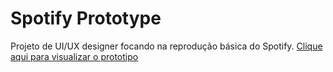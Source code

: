 # Spotify Prototype
Projeto de UI/UX designer focando na reprodução básica do Spotify.
[Clique aqui para visualizar o prototipo](https://www.figma.com/file/ADSifEG1kb0DJteUcODIrC/Spotify?node-id=2%3A4)